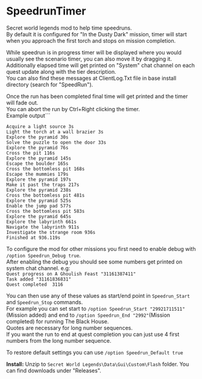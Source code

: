 # SpeedrunTimer
Secret world legends mod to help time speedruns.   
By default it is configured for "In the Dusty Dark" mission, timer will start when you approach the first torch and stops on mission completion.  

While speedrun is in progress timer will be displayed where you would usually see the scenario timer, you can also move it by dragging it. 
Additionally elapsed time will get printed on "System" chat channel on  each quest update along with the tier description.  
You can also find these messages at ClientLog.Txt file in base install directory (search for "SpeedRun").  

Once the run has been completed final time will get printed and the timer will fade out.  
You can abort the run by Ctrl+Right clicking the timer.  
Example output```
```
Acquire a light source 3s
Light the torch at a wall brazier 3s
Explore the pyramid 30s
Solve the puzzle to open the door 33s
Explore the pyramid 76s
Cross the pit 116s
Explore the pyramid 145s
Escape the boulder 165s
Cross the bottomless pit 168s
Escape the mummies 179s
Explore the pyramid 197s
Make it past the traps 217s
Explore the pyramid 238s
Cross the bottomless pit 481s
Explore the pyramid 525s
Enable the jump pad 577s
Cross the bottomless pit 583s
Explore the pyramid 645s
Explore the labyrinth 661s
Navigate the labyrinth 911s
Investigate the strange room 936s
Finished at 936.119s
```


To configure the mod for other missions you first need to enable debug with `/option Speedrun_Debug true`.  
After enabling the debug you should see some numbers get printed on system chat channel. e.g:  
`Quest progress on A Ghoulish Feast "31161387411"`  
`Task added "31161836831"`  
`Quest completed  3116`  

You can then use any of these values as start/end point in `Speedrun_Start` and `Speedrun_Stop` commands.  
For example you can set start to `/option Speedrun_Start "29921711511"`(Mission added) and end to `/option Speedrun_End "2992"`(Mission completed) for running The Black House.  
Quotes are necessary for long number sequences.  
If you want the run to end at quest completion you can just use 4 first numbers from the long number sequence.  

To restore default settings you can use `/option Speedrun_Default true`


**Install:**
Unzip to `Secret World Legends\Data\Gui\Custom\Flash` folder. You can find downloads under "Releases".
